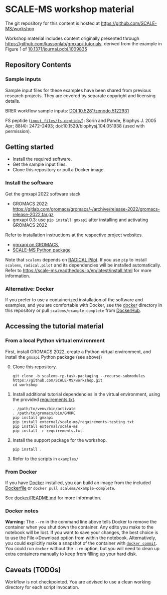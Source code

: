 # SCALE-MS workshop material

The git repository for this content is hosted at 
https://github.com/SCALE-MS/workshop

Workshop material includes content originally presented through
https://github.com/kassonlab/gmxapi-tutorials,
derived from the example in Figure 1 of [10.1371/journal.pcbi.1009835](https://dx.plos.org/10.1371/journal.pcbi.1009835)

## Repository Contents

### Sample inputs

Sample input files for these examples have been shared from previous research projects. They are covered by separate copyright and licensing details.

BRER workflow sample inputs: [DOI 10.5281/zenodo.5122931](https://zenodo.org/record/5122931)

FS peptide ([`input_files/fs-peptide/`](input_files/fs-peptide/)):
Sorin and Pande, Biophys J. 2005 Apr; 88(4): 2472–2493; doi:10.1529/biophysj.104.051938 (used with permission).

## Getting started

* Install the required software.
* Get the sample input files.
* Clone this repository or pull a Docker image.

### Install the software

Get the gmxapi 2022 software stack

* GROMACS 2022: https://gitlab.com/gromacs/gromacs/-/archive/release-2022/gromacs-release-2022.tar.gz
* gmxapi 0.3: use `pip install gmxapi` after installing and activating GROMACS 2022

Refer to installation instructions at the respective project websites.
* [gmxapi on GROMACS](https://manual.gromacs.org/current/gmxapi/userguide/install.html), 
* [SCALE-MS Python package](https://scale-ms.readthedocs.io/en/latest/install.html)

Note that `scalems` depends on [RADICAL Pilot](https://radicalpilot.readthedocs.io/en/stable/).
If you use `pip` to install `scalems`, `radical.pilot` and its dependencies will be installed automatically.
Refer to https://scale-ms.readthedocs.io/en/latest/install.html for more information.

### Alternative: Docker

If you prefer to use a containerized installation of the software and examples,
and you are comfortable with Docker,
see the [docker](docker) directory in this repository
or pull `scalems/example-complete` from
[DockerHub](https://hub.docker.com/r/scalems/example-complete).

## Accessing the tutorial material

### From a local Python virtual environment

First, install GROMACS 2022, create a Python virtual environment, and install the `gmxapi` Python package (see above))

0. Clone this repository.
   ```shell
   git clone -b scalems-rp-task-packaging --recurse-submodules https://github.com/SCALE-MS/workshop.git
   cd workshop
   ```
1. Install additional tutorial dependencies in the virtual environment, using the provided [requirements.txt](requirements.txt).
    ```shell
    . /path/to/venv/bin/activate
    . /path/to/gromacs/bin/GMXRC
    pip install gmxapi
    pip install external/scale-ms/requirements-testing.txt
    pip install external/scale-ms
    pip install -r requirements.txt
    ```
2. Install the support package for the workshop.
   ```shell
   pip install .
   ```
3. Refer to the scripts in `examples/`

### From Docker

If you have [Docker](https://www.docker.com/get-started) installed,
you can build an image from the included [Dockerfile](docker/example-complete.dockerfile)
or `docker pull scalems/example-complete`.

See [docker/README.md](docker/README.md) for more information.

### Docker notes
**Warning:**
The `--rm` in the command line above tells Docker to remove the container when you shut down the container.
Any edits you make to the notebook will be lost.
If you want to save your changes,
the best choice is to use the File->Download option from within the notebook.
Alternatively, you could explicitly make a snapshot of the container with
[`docker commit`](https://docs.docker.com/engine/reference/commandline/commit/).
You could run `docker` without the `--rm` option,
but you will need to clean up extra containers manually to keep from filling up your hard disk.

## Caveats (TODOs)

Workflow is not checkpointed. You are advised to use a clean working directory for each script invocation.
